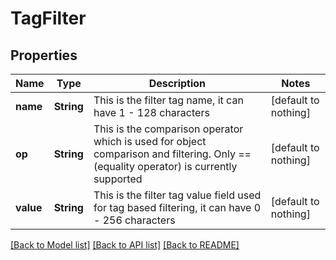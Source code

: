 # TagFilter


## Properties
Name | Type | Description | Notes
------------ | ------------- | ------------- | -------------
**name** | **String** | This is the filter tag name, it can have 1 - 128 characters | [default to nothing]
**op** | **String** | This is the comparison operator which is used for object comparison and filtering. Only &#x3D;&#x3D; (equality operator) is currently supported | [default to nothing]
**value** | **String** | This is the filter tag value field used for tag based filtering, it can have 0 - 256 characters | [default to nothing]


[[Back to Model list]](../README.md#models) [[Back to API list]](../README.md#api-endpoints) [[Back to README]](../README.md)


